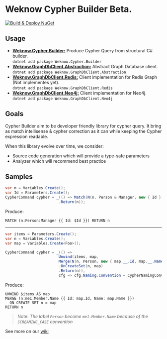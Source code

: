 # Weknow Cypher Builder **Beta**.  
[![Build & Deploy NuGet](https://github.com/weknow-network/Weknow.Cypher.Builder/actions/workflows/Deploy.yml/badge.svg)](https://github.com/weknow-network/Weknow.Cypher.Builder/actions/workflows/Deploy.yml)


## Usage
- [**Weknow.Cypher.Builder:**](https://www.nuget.org/packages/Weknow.Cypher.Builder) Produce Cypher Query from structural C# builder.  
  `dotnet add package Weknow.Cypher.Builder`
- [**Weknow.GraphDbClient.Abstraction:**](https://www.nuget.org/packages/Weknow.GraphDbClient.Abstraction) Abstract Graph Database client.  
  `dotnet add package Weknow.GraphDbClient.Abstraction`
- [**Weknow.GraphDbClient.Redis:**](https://www.nuget.org/packages/Weknow.GraphDbClient.Redis) Client implementation for Redis Graph (Not implementes yet).  
  `dotnet add package Weknow.GraphDbClient.Redis`
- [**Weknow.GraphDbClient.Neo4j:**](https://www.nuget.org/packages/Weknow.GraphDbClient.Neo4j) Client implementation for Neo4j.  
  `dotnet add package Weknow.GraphDbClient.Neo4j`

## Goals
Cypher Builder aim to be developer friendly library for cypher query.
It bring as match intellisense & cypher correction as it can while keeping the Cypher expression readable.  

When this library evolve over time, we consider:
- Source code generation which will provide a type-safe parameters 
- Analyzer which will recommend best practice

## Samples

```cs
var n = Variables.Create();
var Id = Parameters.Create();
CypherCommand cypher = _(() => Match(N(n, Person & Manager, new { Id }))
                        .Return(n));
```
Produce: 
```cypher
MATCH (n:Person:Manager {{ Id: $Id }}) RETURN n
```

---

```cs
var items = Parameters.Create();
var n = Variables.Create();
var map = Variables.Create<Foo>();

CypherCommand cypher = _(() =>
                        Unwind(items, map,
                        Merge(N(n, Person, new { map.__.Id, map.__.Name }))
                        .OnCreateSet(n, map)
                        .Return(n)),
                        cfg => cfg.Naming.Convention = CypherNamingConvention.SCREAMING_CASE);

```
Produce: 
```cypher
UNWIND $items AS map
MERGE (n:me1.Member.Name {{ Id: map.Id, Name: map.Name }})
  ON CREATE SET n = map
RETURN n
```

> Note: *The label `Person` become `me1.Member.Name` because of the `SCREAMING_CASE` convention*

See more on our [wiki](https://github.com/weknow-network/Weknow.Cypher.Builder/wiki)



